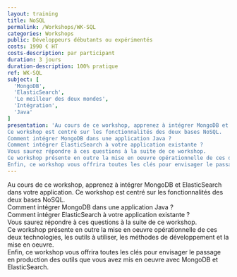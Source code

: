 ```yaml
---
layout: training
title: NoSQL
permalink: /Workshops/WK-SQL
categories: Workshops
public: Développeurs débutants ou expérimentés
costs: 1990 € HT
costs-description: par participant
duration: 3 jours
duration-description: 100% pratique
ref: WK-SQL
subject: [
  'MongoDB',
  'ElasticSearch',
  'Le meilleur des deux mondes',
  'Intégration',
  'Java'
]
presentation: 'Au cours de ce workshop, apprenez à intégrer MongoDB et ElasticSearch dans votre application.
Ce workshop est centré sur les fonctionnalités des deux bases NoSQL.
Comment intégrer MongoDB dans une application Java ?  
Comment intégrer ElasticSearch à votre application existante ?  
Vous saurez répondre à ces questions à la suite de ce workshop.
Ce workshop présente en outre la mise en oeuvre opérationnelle de ces deux technologies, les outils à utiliser, les méthodes de développement et la mise en oeuvre.
Enfin, ce workshop vous offrira toutes les clés pour envisager le passage en production des outils que vous avez mis en oeuvre avec MongoDB et ElasticSearch.'
---
```


Au cours de ce workshop, apprenez à intégrer MongoDB et ElasticSearch dans votre application.
Ce workshop est centré sur les fonctionnalités des deux bases NoSQL.  
Comment intégrer MongoDB dans une application Java ?  
Comment intégrer ElasticSearch à votre application existante ?  
Vous saurez répondre à ces questions à la suite de ce workshop.  
Ce workshop présente en outre la mise en oeuvre opérationnelle de ces deux technologies, les outils à utiliser, les méthodes de développement et la mise en oeuvre.  
Enfin, ce workshop vous offrira toutes les clés pour envisager le passage en production des outils que vous avez mis en oeuvre avec MongoDB et ElasticSearch.  
